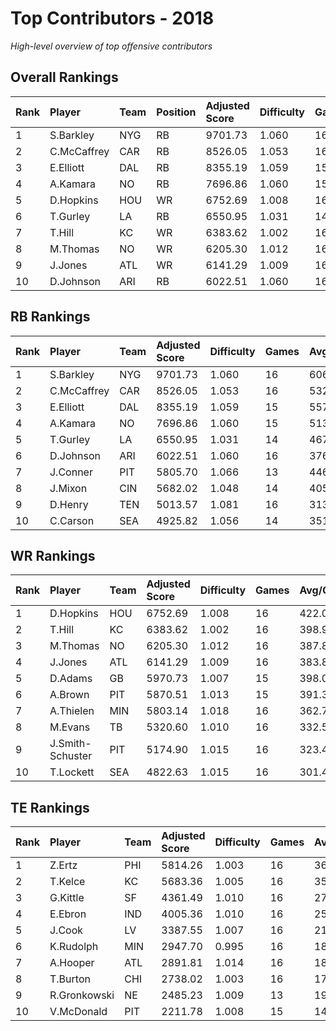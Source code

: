 # Top Contributors - 2018

*High-level overview of top offensive contributors*

## Overall Rankings

| Rank | Player      | Team | Position | Adjusted Score | Difficulty | Games | Avg/Game | Typical | Consistency | Trend      |
| :----| :-----------| :----| :--------| :--------------| :----------| :-----| :--------| :-------| :-----------| :----------|
| 1    | S.Barkley   | NYG  | RB       | 9701.73        | 1.060      | 16    | 606.36   | 591.86  | 8/3/5       | Stable     |
| 2    | C.McCaffrey | CAR  | RB       | 8526.05        | 1.053      | 16    | 532.88   | 532.59  | 8/3/5       | Increasing |
| 3    | E.Elliott   | DAL  | RB       | 8355.19        | 1.059      | 15    | 557.01   | 455.92  | 6/3/6       | Increasing |
| 4    | A.Kamara    | NO   | RB       | 7696.86        | 1.060      | 15    | 513.12   | 475.28  | 7/1/7       | Decreasing |
| 5    | D.Hopkins   | HOU  | WR       | 6752.69        | 1.008      | 16    | 422.04   | 398.06  | 7/1/8       | Decreasing |
| 6    | T.Gurley    | LA   | RB       | 6550.95        | 1.031      | 14    | 467.93   | 469.19  | 3/1/10      | Stable     |
| 7    | T.Hill      | KC   | WR       | 6383.62        | 1.002      | 16    | 398.98   | 321.37  | 8/1/7       | Stable     |
| 8    | M.Thomas    | NO   | WR       | 6205.30        | 1.012      | 16    | 387.83   | 341.91  | 8/0/8       | Decreasing |
| 9    | J.Jones     | ATL  | WR       | 6141.29        | 1.009      | 16    | 383.83   | 394.39  | 7/4/5       | Stable     |
| 10   | D.Johnson   | ARI  | RB       | 6022.51        | 1.060      | 16    | 376.41   | 377.24  | 8/3/5       | Decreasing |

## RB Rankings

| Rank | Player      | Team | Adjusted Score | Difficulty | Games | Avg/Game | Typical | Consistency | Trend      |
| :----| :-----------| :----| :--------------| :----------| :-----| :--------| :-------| :-----------| :----------|
| 1    | S.Barkley   | NYG  | 9701.73        | 1.060      | 16    | 606.36   | 591.86  | 8/3/5       | Stable     |
| 2    | C.McCaffrey | CAR  | 8526.05        | 1.053      | 16    | 532.88   | 532.59  | 8/3/5       | Increasing |
| 3    | E.Elliott   | DAL  | 8355.19        | 1.059      | 15    | 557.01   | 455.92  | 6/3/6       | Increasing |
| 4    | A.Kamara    | NO   | 7696.86        | 1.060      | 15    | 513.12   | 475.28  | 7/1/7       | Decreasing |
| 5    | T.Gurley    | LA   | 6550.95        | 1.031      | 14    | 467.93   | 469.19  | 3/1/10      | Stable     |
| 6    | D.Johnson   | ARI  | 6022.51        | 1.060      | 16    | 376.41   | 377.24  | 8/3/5       | Decreasing |
| 7    | J.Conner    | PIT  | 5805.70        | 1.066      | 13    | 446.59   | 371.24  | 6/1/6       | Decreasing |
| 8    | J.Mixon     | CIN  | 5682.02        | 1.048      | 14    | 405.86   | 377.46  | 7/0/7       | Decreasing |
| 9    | D.Henry     | TEN  | 5013.57        | 1.081      | 16    | 313.35   | 235.90  | 8/1/7       | Increasing |
| 10   | C.Carson    | SEA  | 4925.82        | 1.056      | 14    | 351.84   | 353.58  | 5/3/6       | Increasing |

## WR Rankings

| Rank | Player           | Team | Adjusted Score | Difficulty | Games | Avg/Game | Typical | Consistency | Trend      |
| :----| :----------------| :----| :--------------| :----------| :-----| :--------| :-------| :-----------| :----------|
| 1    | D.Hopkins        | HOU  | 6752.69        | 1.008      | 16    | 422.04   | 398.06  | 7/1/8       | Decreasing |
| 2    | T.Hill           | KC   | 6383.62        | 1.002      | 16    | 398.98   | 321.37  | 8/1/7       | Stable     |
| 3    | M.Thomas         | NO   | 6205.30        | 1.012      | 16    | 387.83   | 341.91  | 8/0/8       | Decreasing |
| 4    | J.Jones          | ATL  | 6141.29        | 1.009      | 16    | 383.83   | 394.39  | 7/4/5       | Stable     |
| 5    | D.Adams          | GB   | 5970.73        | 1.007      | 15    | 398.05   | 374.57  | 6/3/6       | Stable     |
| 6    | A.Brown          | PIT  | 5870.51        | 1.013      | 15    | 391.37   | 364.62  | 6/2/7       | Decreasing |
| 7    | A.Thielen        | MIN  | 5803.14        | 1.018      | 16    | 362.70   | 359.21  | 8/1/7       | Decreasing |
| 8    | M.Evans          | TB   | 5320.60        | 1.010      | 16    | 332.54   | 366.83  | 8/3/5       | Stable     |
| 9    | J.Smith-Schuster | PIT  | 5174.90        | 1.015      | 16    | 323.43   | 265.97  | 9/0/7       | Increasing |
| 10   | T.Lockett        | SEA  | 4822.63        | 1.015      | 16    | 301.41   | 280.24  | 8/2/6       | Stable     |

## TE Rankings

| Rank | Player       | Team | Adjusted Score | Difficulty | Games | Avg/Game | Typical | Consistency | Trend      |
| :----| :------------| :----| :--------------| :----------| :-----| :--------| :-------| :-----------| :----------|
| 1    | Z.Ertz       | PHI  | 5814.26        | 1.003      | 16    | 363.39   | 326.29  | 8/1/7       | Decreasing |
| 2    | T.Kelce      | KC   | 5683.36        | 1.005      | 16    | 355.21   | 325.96  | 8/1/7       | Stable     |
| 3    | G.Kittle     | SF   | 4361.49        | 1.010      | 16    | 272.59   | 251.79  | 8/1/7       | Increasing |
| 4    | E.Ebron      | IND  | 4005.36        | 1.010      | 16    | 250.33   | 238.48  | 8/1/7       | Increasing |
| 5    | J.Cook       | LV   | 3387.55        | 1.007      | 16    | 211.72   | 174.45  | 8/0/8       | Increasing |
| 6    | K.Rudolph    | MIN  | 2947.70        | 0.995      | 16    | 184.23   | 151.49  | 8/2/6       | Decreasing |
| 7    | A.Hooper     | ATL  | 2891.81        | 1.014      | 16    | 180.74   | 148.56  | 7/1/8       | Stable     |
| 8    | T.Burton     | CHI  | 2738.02        | 1.003      | 16    | 171.13   | 170.39  | 8/2/6       | Decreasing |
| 9    | R.Gronkowski | NE   | 2485.23        | 1.009      | 13    | 191.17   | 184.85  | 6/1/6       | Decreasing |
| 10   | V.McDonald   | PIT  | 2211.78        | 1.008      | 15    | 147.45   | 138.23  | 6/1/8       | Stable     |

